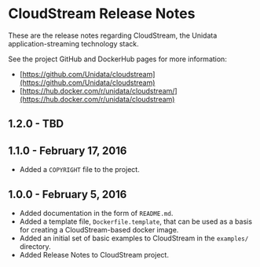 CloudStream Release Notes
========================

These are the release notes regarding CloudStream, the Unidata application-streaming technology stack.

See the project GitHub and DockerHub pages for more information:

* [https://github.com/Unidata/cloudstream](https://github.com/Unidata/cloudstream)
* [https://hub.docker.com/r/unidata/cloudstream/](https://hub.docker.com/r/unidata/cloudstream)

## 1.2.0 - TBD

## 1.1.0 - February 17, 2016

* Added a `COPYRIGHT` file to the project.

## 1.0.0 - February 5, 2016

* Added documentation in the form of `README.md`.
* Added a template file, `Dockerfile.template`, that can be used as a basis for creating a CloudStream-based docker image.
* Added an initial set of basic examples to CloudStream in the `examples/` directory.
* Added Release Notes to CloudStream project.

